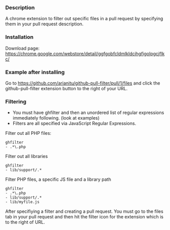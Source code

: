 ### Description
A chrome extension to filter out specific files in a pull request by specifying them in your pull request description.

### Installation
Download page: https://chrome.google.com/webstore/detail/ggfgobfcldmlkldcihgfigolpgcjflkc/

### Example after installing

Go to https://github.com/arianitu/github-pull-filter/pull/1/files and click the github-pull-filter extension button to the right of your URL.

### Filtering

* You must have ghfilter and then an unordered list of regular expressions immediately following. (look at examples)
* Filters are all specified via JavaScript Regular Expressions.


Filter out all PHP files:

    ghfilter
    - .*\.php
    

Filter out all libraries

    ghfilter
    - lib/support/.*
    

Filter PHP files, a specific JS file and a library path

    ghfilter
    - .*\.php
    - lib/support/.*
    - lib/myfile.js

After specifiying a filter and creating a pull request. You must go to the files tab in your pull request and then hit the filter icon for the extension which is to the right of URL.
